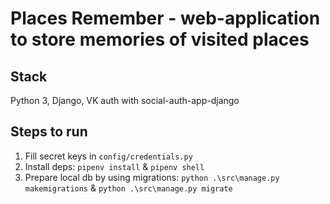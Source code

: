 # Places Remember - web-application to store memories of visited places

## Stack

Python 3, Django, VK auth with social-auth-app-django 

## Steps to run

1. Fill secret keys in `config/credentials.py` 
2. Install deps: `pipenv install` & `pipenv shell`
3. Prepare local db by using migrations: `python .\src\manage.py makemigrations` & `python .\src\manage.py migrate `
